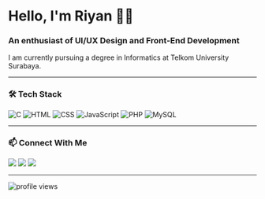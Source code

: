 <h1>Hello, I'm Riyan 👋🏻</h1>
<h3>An enthusiast of UI/UX Design and Front-End Development</h3>

<p>
  I am currently pursuing a degree in Informatics at Telkom University Surabaya.
</p>

---

### 🛠️ Tech Stack

![C](https://img.shields.io/badge/-C-333333?style=flat&logo=c)
![HTML](https://img.shields.io/badge/-HTML5-333333?style=flat&logo=html5)
![CSS](https://img.shields.io/badge/-CSS3-333333?style=flat&logo=css3)
![JavaScript](https://img.shields.io/badge/-JavaScript-333333?style=flat&logo=javascript)
![PHP](https://img.shields.io/badge/-PHP-333333?style=flat&logo=php)
![MySQL](https://img.shields.io/badge/-MySQL-333333?style=flat&logo=mysql)

---

### 📫 Connect With Me

<p>
  <a href="https://linkedin.com/in/riyanakbari"><img src="https://img.shields.io/badge/-LinkedIn-blue?style=flat&logo=linkedin"></a>
  <a href="https://instagram.com/riyanakbari"><img src="https://img.shields.io/badge/-Instagram-%23dc2743?style=flat&logo=instagram"></a>
  <a href="https://riyanakbari.github.io"><img src="https://img.shields.io/badge/-Portfolio-white?style=flat&logo=web"></a>
</p>

---

<p>
  <img src="https://komarev.com/ghpvc/?username=riyanakbari&label=Views&color=0e75b6&style=flat" alt="profile views" />
</p>

<!--
**riyanakbari/riyanakbari** is a ✨ _special_ ✨ repository because its `README.md` (this file) appears on your GitHub profile.

Here are some ideas to get you started:

- 🔭 I’m currently working on ...
- 🌱 I’m currently learning ...
- 👯 I’m looking to collaborate on ...
- 🤔 I’m looking for help with ...
- 💬 Ask me about ...
- 📫 How to reach me: ...
- 😄 Pronouns: ...
- ⚡ Fun fact: ...
-->
